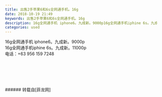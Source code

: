 ```yaml
---
title: 出售2手苹果6和6s全网通手机。16g
date: 2018-10-19 21:49
keywords: 出售2手苹果6和6s全网通手机。16g
description: 16g全网通手机 iphone6。九成新。9000p16g全网通手机iphine 6s。九成新。11000p电话：+63 956 159 7248
categories: used
---
```

<td class="t_f" id="postmessage_2115533">

16g全网通手机 iphone6。九成新。9000p<br/>
16g全网通手机iphine 6s。九成新。11000p<br/>
电话：+63 956 159 7248<br/>
<img alt="" border="0" class="zoom" data-cf-modified-8f78851ff4a6951a68500ed7-="" file="http://www.flw.ph/data/appbyme/upload/image/201810/19/VzGKw8gOYRkx.jpg" id="aimg_BX2Ng" lazyloadthumb="1" onclick="" onmouseover="" src="http://www.flw.ph/data/appbyme/upload/image/201810/19/VzGKw8gOYRkx.jpg"/><br/>
<br/>
<img alt="" border="0" class="zoom" data-cf-modified-8f78851ff4a6951a68500ed7-="" file="http://www.flw.ph/data/appbyme/upload/image/201810/19/m2CzGYmNWYnr.jpg" id="aimg_Qn509" lazyloadthumb="1" onclick="" onmouseover="" src="http://www.flw.ph/data/appbyme/upload/image/201810/19/m2CzGYmNWYnr.jpg"/><br/>
<br/>
<img alt="" border="0" class="zoom" data-cf-modified-8f78851ff4a6951a68500ed7-="" file="http://www.flw.ph/data/appbyme/upload/image/201810/19/BaDKFdVkFVrI.jpg" id="aimg_LPpEe" lazyloadthumb="1" onclick="" onmouseover="" src="http://www.flw.ph/data/appbyme/upload/image/201810/19/BaDKFdVkFVrI.jpg"/><br/>
<br/>
<img alt="" border="0" class="zoom" data-cf-modified-8f78851ff4a6951a68500ed7-="" file="http://www.flw.ph/data/appbyme/upload/image/201810/19/W7x49PC1NLU1.jpg" id="aimg_OXJEW" lazyloadthumb="1" onclick="" onmouseover="" src="http://www.flw.ph/data/appbyme/upload/image/201810/19/W7x49PC1NLU1.jpg"/><br/>
<br/>
<img alt="" border="0" class="zoom" data-cf-modified-8f78851ff4a6951a68500ed7-="" file="http://www.flw.ph/data/appbyme/upload/image/201810/19/6Jr0NoVexrBg.jpg" id="aimg_mC1TZ" lazyloadthumb="1" onclick="" onmouseover="" src="http://www.flw.ph/data/appbyme/upload/image/201810/19/6Jr0NoVexrBg.jpg"/><br/>
<br/>
</td>
###### 转载自[菲龙网]
